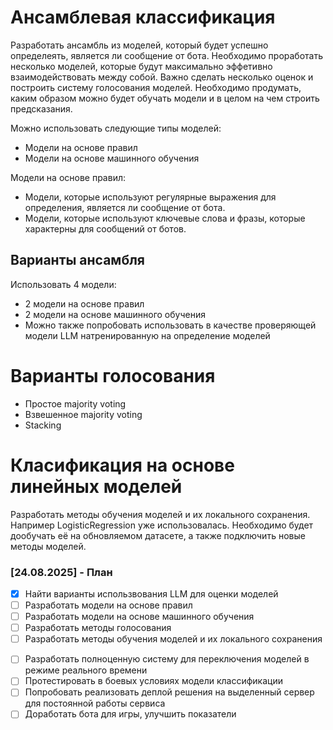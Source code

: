 # Ансамблевая классификация 

Разработать ансамбль из моделей, который будет успешно определеять, является ли сообщение от бота. Необходимо проработать несколько моделей, которые будут максимально эффетивно взаимодействовать между собой. Важно сделать несколько оценок и построить систему голосования моделей. Необходимо продумать, каким образом можно будет обучать модели и в целом на чем строить предсказания.

Можно использовать следующие типы моделей: 
- Модели на основе правил
- Модели на основе машинного обучения

Модели на основе правил:
- Модели, которые используют регулярные выражения для определения, является ли сообщение от бота.
- Модели, которые используют ключевые слова и фразы, которые характерны для сообщений от ботов.

## Варианты ансамбля
Использовать 4 модели:
- 2 модели на основе правил
- 2 модели на основе машинного обучения
- Можно также попробовать использовать в качестве проверяющей модели LLM натренированную на определение моделей

# Варианты голосования 
- Простое majority voting
- Взвешенное majority voting
- Stacking


# Класификация на основе линейных моделей

Разработать методы обучения моделей и их локального сохранения. Например LogisticRegression уже использовалась. Необходимо будет дообучать её на обновляемом датасете, а также подключить новые методы моделей. 

### [24.08.2025] - План
- [x] Найти варианты использвования LLM для оценки моделей
- [ ] Разработать модели на основе правил
- [ ] Разработать модели на основе машинного обучения
- [ ] Разработать методы голосования
- [ ] Разработать методы обучения моделей и их локального сохранения

* [ ] Разработать полноценную систему для переключения моделей в режиме реального времени
* [ ] Протестировать в боевых условиях модели классификации 
* [ ] Попробовать реализовать деплой решения на выделенный сервер для постоянной работы сервиса 
* [ ] Доработать бота для игры, улучшить показатели
